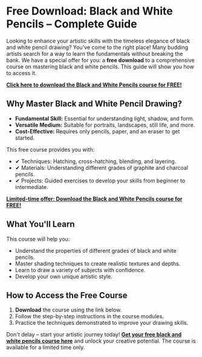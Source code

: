 # Free Download: Black and White Pencils – Complete Guide

Looking to enhance your artistic skills with the timeless elegance of black and white pencil drawing? You've come to the right place! Many budding artists search for a way to learn the fundamentals without breaking the bank. We have a special offer for you: a **free download** to a comprehensive course on mastering black and white pencils. This guide will show you how to access it.

[**Click here to download the Black and White Pencils course for FREE!**](https://udemywork.com/black-and-white-pencils)

## Why Master Black and White Pencil Drawing?

*   **Fundamental Skill:** Essential for understanding light, shadow, and form.
*   **Versatile Medium:** Suitable for portraits, landscapes, still life, and more.
*   **Cost-Effective:** Requires only pencils, paper, and an eraser to get started.

This free course provides you with:

*   ✔ Techniques: Hatching, cross-hatching, blending, and layering.
*   ✔ Materials: Understanding different grades of graphite and charcoal pencils.
*   ✔ Projects: Guided exercises to develop your skills from beginner to intermediate.

[**Limited-time offer: Download the Black and White Pencils course for FREE!**](https://udemywork.com/black-and-white-pencils)

## What You'll Learn

This course will help you:

*   Understand the properties of different grades of black and white pencils.
*   Master shading techniques to create realistic textures and depths.
*   Learn to draw a variety of subjects with confidence.
*   Develop your own unique artistic style.

## How to Access the Free Course

1.  **Download** the course using the link below.
2.  Follow the step-by-step instructions in the course modules.
3.  Practice the techniques demonstrated to improve your drawing skills.

Don't delay – start your artistic journey today! **[Get your free black and white pencils course here](https://udemywork.com/black-and-white-pencils)** and unlock your creative potential. The course is available for a limited time only.
